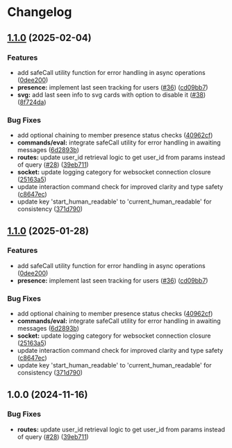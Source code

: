 # Changelog

## [1.1.0](https://github.com/discordplace/lantern/compare/v1.0.1...v1.1.0) (2025-02-04)


### Features

* add safeCall utility function for error handling in async operations ([0dee200](https://github.com/discordplace/lantern/commit/0dee2007e4b7e45008031387954dce38c849071a))
* **presence:** implement last seen tracking for users ([#36](https://github.com/discordplace/lantern/issues/36)) ([cd09bb7](https://github.com/discordplace/lantern/commit/cd09bb735dc0a772965994a33b7012686c373677))
* **svg:** add last seen info to svg cards with option to disable it ([#38](https://github.com/discordplace/lantern/issues/38)) ([8f724da](https://github.com/discordplace/lantern/commit/8f724da073be0945f74d08c707b8a530216f7a77))


### Bug Fixes

* add optional chaining to member presence status checks ([40962cf](https://github.com/discordplace/lantern/commit/40962cf11ebbfe15a38ce4b9d188a654638312d0))
* **commands/eval:** integrate safeCall utility for error handling in awaiting messages ([6d2893b](https://github.com/discordplace/lantern/commit/6d2893b7dbe42dfbbf7ce081a21afac20ab96d26))
* **routes:** update user_id retrieval logic to get user_id from params instead of query ([#28](https://github.com/discordplace/lantern/issues/28)) ([39eb711](https://github.com/discordplace/lantern/commit/39eb711f5204e5c18c9b8194e5f0bf9cd5840356))
* **socket:** update logging category for websocket connection closure ([25163a5](https://github.com/discordplace/lantern/commit/25163a59d67d64aef29aa428137d427746d0b483))
* update interaction command check for improved clarity and type safety ([c8647ec](https://github.com/discordplace/lantern/commit/c8647ec657e12590eeff0cdd1e7b423e39658931))
* update key 'start_human_readable' to 'current_human_readable' for consistency ([371d790](https://github.com/discordplace/lantern/commit/371d790e4732fc395220a307d1ddb54552d6dc56))

## [1.1.0](https://github.com/discordplace/lantern/compare/v1.0.0...v1.1.0) (2025-01-28)


### Features

* add safeCall utility function for error handling in async operations ([0dee200](https://github.com/discordplace/lantern/commit/0dee2007e4b7e45008031387954dce38c849071a))
* **presence:** implement last seen tracking for users ([#36](https://github.com/discordplace/lantern/issues/36)) ([cd09bb7](https://github.com/discordplace/lantern/commit/cd09bb735dc0a772965994a33b7012686c373677))


### Bug Fixes

* add optional chaining to member presence status checks ([40962cf](https://github.com/discordplace/lantern/commit/40962cf11ebbfe15a38ce4b9d188a654638312d0))
* **commands/eval:** integrate safeCall utility for error handling in awaiting messages ([6d2893b](https://github.com/discordplace/lantern/commit/6d2893b7dbe42dfbbf7ce081a21afac20ab96d26))
* **socket:** update logging category for websocket connection closure ([25163a5](https://github.com/discordplace/lantern/commit/25163a59d67d64aef29aa428137d427746d0b483))
* update interaction command check for improved clarity and type safety ([c8647ec](https://github.com/discordplace/lantern/commit/c8647ec657e12590eeff0cdd1e7b423e39658931))
* update key 'start_human_readable' to 'current_human_readable' for consistency ([371d790](https://github.com/discordplace/lantern/commit/371d790e4732fc395220a307d1ddb54552d6dc56))

## 1.0.0 (2024-11-16)


### Bug Fixes

* **routes:** update user_id retrieval logic to get user_id from params instead of query ([#28](https://github.com/discordplace/lantern/issues/28)) ([39eb711](https://github.com/discordplace/lantern/commit/39eb711f5204e5c18c9b8194e5f0bf9cd5840356))
